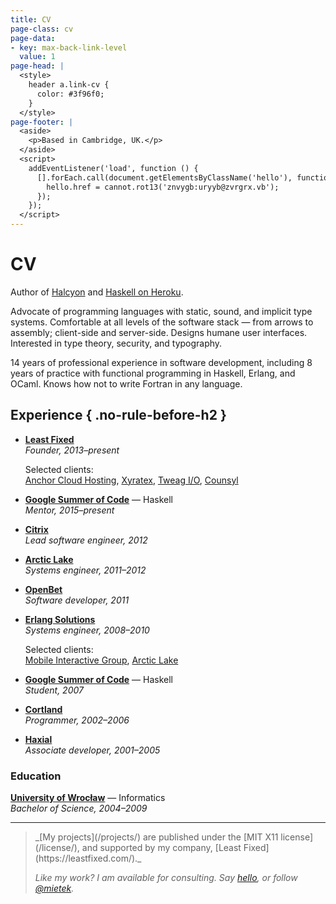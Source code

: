 ```yaml
---
title: CV
page-class: cv
page-data:
- key: max-back-link-level
  value: 1
page-head: |
  <style>
    header a.link-cv {
      color: #3f96f0;
    }
  </style>
page-footer: |
  <aside>
    <p>Based in Cambridge, UK.</p>
  </aside>
  <script>
    addEventListener('load', function () {
      [].forEach.call(document.getElementsByClassName('hello'), function (hello) {
        hello.href = cannot.rot13('znvygb:uryyb@zvrgrx.vb');
      });
    });
  </script>
---
```



CV
==

Author of [Halcyon](https://halcyon.sh/) and [Haskell on Heroku](https://haskellonheroku.com/).

Advocate of programming languages with static, sound, and implicit type systems.  Comfortable at all levels of the software stack — from arrows to assembly; client-side and server-side.  Designs humane user interfaces.  Interested in type theory, security, and typography.

14 years of professional experience in software development, including 8 years of practice with functional programming in Haskell, Erlang, and OCaml.  Knows how not to write Fortran in any language.



Experience { .no-rule-before-h2 }
----------

-   [**Least Fixed**](https://leastfixed.com/)\
    _Founder, 2013–present_

    Selected clients:\
    [Anchor Cloud Hosting](http://www.anchor.com.au/), [Xyratex](http://www.xyratex.com/), [Tweag I/O](http://www.tweag.io/), [Counsyl](https://www.counsyl.com/)

-   [**Google Summer of Code**](https://developers.google.com/open-source/soc/) — Haskell\
    _Mentor, 2015–present_

-   [**Citrix**](http://www.citrix.com/)\
    _Lead software engineer, 2012_

-   [**Arctic Lake**](http://www.arcticlake.co.uk/)\
    _Systems engineer, 2011–2012_

-   [**OpenBet**](http://www.openbet.com/)\
    _Software developer, 2011_

-   [**Erlang Solutions**](https://www.erlang-solutions.com/)\
    _Systems engineer, 2008–2010_

    Selected clients:\
    [Mobile Interactive Group](http://www.migcan.com/), [Arctic Lake](http://www.arcticlake.co.uk/)

-   [**Google Summer of Code**](https://developers.google.com/open-source/soc/) — Haskell\
    _Student, 2007_

-   [**Cortland**](http://www.cortland.pl/)\
    _Programmer, 2002–2006_

-   [**Haxial**](http://web.archive.org/web/20050323235602/http://haxialsoftware.com/)\
    _Associate developer, 2001–2005_


### Education

[**University of Wrocław**](http://www.ii.uni.wroc.pl/) — Informatics\
_Bachelor of Science, 2004–2009_


---

<div class="aside-like">
<a class="face mietek" href="https://mietek.io/"></a>
<blockquote>_[My projects](/projects/) are published under the [MIT X11 license](/license/), and supported by my company, [Least Fixed](https://leastfixed.com/)._

_Like my work?  I am available for consulting.  Say <a class="hello" href="">hello</a>, or follow <a href="https://twitter.com/mietek">@mietek</a>._
</blockquote>
</div>
